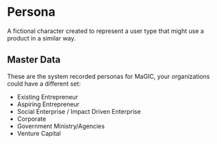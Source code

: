 # Persona #
A fictional character created to represent a user type that might use a product in a similar way.

## Master Data ##
These are the system recorded personas for MaGIC, your organizations could have a different set:

* Existing Entrepreneur
* Aspiring Entrepreneur
* Social Enterprise / Impact Driven Enterprise
* Corporate
* Government Ministry/Agencies
* Venture Capital
